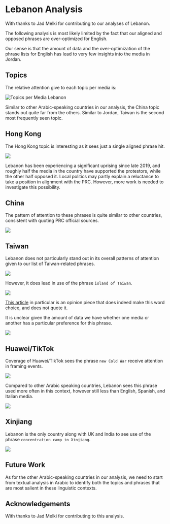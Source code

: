 # Lebanon Analysis

With thanks to Jad Melki for contributing to our analyses of Lebanon.

The following analysis is most likely limited by the fact that our aligned and
opposed phrases are over-optimized for English.

Our sense is that the amount of data and the over-optimization of the phrase
lists for English has lead to very few insights into the media in Jordan.

## Topics

The relative attention give to each topic per media is:

![Topics per Media Lebanon](/topic_coverage/Lebanon-per_media.jpg?raw=true "Topics per Media Lebanon")

Similar to other Arabic-speaking countries in our analysis, the China topic stands out quite far from the others.
Similar to Jordan, Taiwan is the second most frequently seen topic.

## Hong Kong

The Hong Kong topic is interesting as it sees just a single aligned phrase hit.

![](/country_topic_phrases/Lebanon-Hong%20Kong.jpg?raw=true)

Lebanon has been experiencing a significant uprising since late 2019, and roughly half the media in the country have supported the protestors, while the other half opposed it.
Local politics may partly explain a reluctance to take a position in alignment with the PRC.
However, more work is needed to investigate this possibility.

## China

The pattern of attention to these phrases is quite similar to other countries, consistent with quoting PRC official sources.

![](/country_topic_phrases/Lebanon-China.jpg?raw=true)

## Taiwan

Lebanon does not particularly stand out in its overall patterns of attention given to our list of Taiwan-related phrases.

![](/country_topic_phrases/Lebanon-Taiwan.jpg?raw=true)

However, it does lead in use of the phrase `island of Taiwan`.

![](/country_phrase_comparison/island%20of%20Taiwan.jpg?raw=true)

[This article](https://www.elnashra.com/news/show/1537758/%D9%8A%D8%B3%D8%A8%D9%82-%D8%A7%D9%84%D9%89-%D8%A7%D9%84%D8%AE%D8%B1%D9%88%D8%AC-%D8%A7%D9%84%D8%A3%D8%B2%D9%85%D8%A9-%D8%A7%D9%84%D8%B9%D8%A7%D9%84%D9%85%D9%8A%D9%91%D8%A9%D8%9F) in particular is an opinion piece that does indeed make this word choice, and does not quote it.

It is unclear given the amount of data we have whether one media or another has a particular preference for this phrase.

![](/media_phrase_comparison/Lebanon/island%20of%20Taiwan.jpg?raw=true)

## Huawei/TikTok

Coverage of Huawei/TikTok sees the phrase `new Cold War` receive attention in framing events.

![](/country_topic_phrases/Lebanon-Huawei-TikTok.jpg?raw=true)

Compared to other Arabic speaking countries, Lebanon sees this phrase used more often in this context, however still less than English, Spanish, and Italian media.

![](/country_phrase_comparison/new%20Cold%20War.jpg)

## Xinjiang

Lebanon is the only country along with UK and India to see use of the phrase `concentration camp in Xinjiang`.

![](/country_topic_phrases/Lebanon-Xinjiang.jpg?raw=true)

## Future Work

As for the other Arabic-speaking countries in our analysis, we need to start from textual analysis in Arabic to identify both the topics and phrases that are most salient in these linguistic contexts.

## Acknowledgements

With thanks to Jad Melki for contributing to this analysis.
